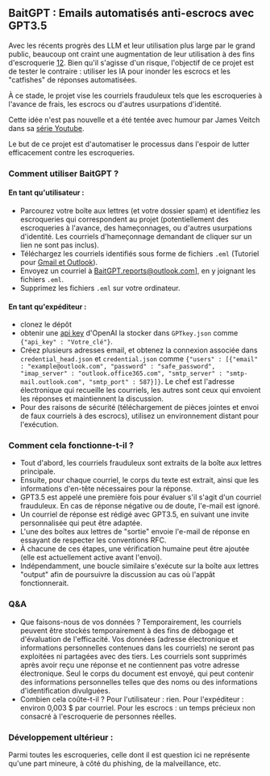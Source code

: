 ## BaitGPT : Emails automatisés anti-escrocs avec GPT3.5

Avec les récents progrès des LLM et leur utilisation plus large par le grand public, beaucoup ont craint une augmentation de leur utilisation à des fins d'escroquerie [1](https://www.mcafee.com/blogs/internet-security/chatgpt-a-scammers-newest-tool/)[2](https://medium.com/geekculture/chatgpt-the-new-frontier-of-scamming-and-fraud-6884da6e2ff1). Bien qu'il s'agisse d'un risque, l'objectif de ce projet est de tester le contraire : utiliser les IA pour inonder les escrocs et les "catfishes" de réponses automatisées.

À ce stade, le projet vise les courriels frauduleux tels que les escroqueries à l'avance de frais, les escrocs ou d'autres usurpations d'identité.

Cette idée n'est pas nouvelle et a été tentée avec humour par James Veitch dans sa [série Youtube](https://www.youtube.com/playlist?list=PLjaZD_N3WCf-SzY9lQqsUNbubksD_KCPT).

Le but de ce projet est d'automatiser le processus dans l'espoir de lutter efficacement contre les escroqueries.

### Comment utiliser BaitGPT ?
#### En tant qu'utilisateur :

- Parcourez votre boîte aux lettres (et votre dossier spam) et identifiez les escroqueries qui correspondent au projet (potentiellement des escroqueries à l'avance, des hameçonnages, ou d'autres usurpations d'identité. Les courriels d'hameçonnage demandant de cliquer sur un lien ne sont pas inclus).
- Téléchargez les courriels identifiés sous forme de fichiers `.eml` (Tutoriel pour [Gmail et Outlook](https://www.codetwo.com/kb/export-email-to-file/#outlook-on-the-web)).
- Envoyez un courriel à [BaitGPT.reports@outlook.com](mailto:BaitGPT.reports@outlook.com?subject=[GitHub]%20Scams%20report)], en y joignant les fichiers `.eml`.
- Supprimez les fichiers `.eml` sur votre ordinateur.

#### En tant qu'expéditeur :
- clonez le dépôt
- obtenir une [api key](https://platform.openai.com/account/api-keys) d'OpenAI la stocker dans `GPTkey.json` comme `{"api_key" : "Votre_clé"}`.
- Créez plusieurs adresses email, et obtenez la connexion associée dans `credential_head.json` et `credential.json` comme `{"users" : [{"email" : "example@outlook.com", "password" : "safe_password", "imap_server" : "outlook.office365.com", "smtp_server" : "smtp-mail.outlook.com", "smtp_port" : 587}]}`. Le chef est l'adresse électronique qui recueille les courriels, les autres sont ceux qui envoient les réponses et maintiennent la discussion.
- Pour des raisons de sécurité (téléchargement de pièces jointes et envoi de faux courriels à des escrocs), utilisez un environnement distant pour l'exécution.

### Comment cela fonctionne-t-il ?
- Tout d'abord, les courriels frauduleux sont extraits de la boîte aux lettres principale.
- Ensuite, pour chaque courriel, le corps du texte est extrait, ainsi que les informations d'en-tête nécessaires pour la réponse.
- GPT3.5 est appelé une première fois pour évaluer s'il s'agit d'un courriel frauduleux. En cas de réponse négative ou de doute, l'e-mail est ignoré.
- Un courriel de réponse est rédigé avec GPT3.5, en suivant une invite personnalisée qui peut être adaptée.
- L'une des boîtes aux lettres de "sortie" envoie l'e-mail de réponse en essayant de respecter les conventions RFC.
- À chacune de ces étapes, une vérification humaine peut être ajoutée (elle est actuellement active avant l'envoi).
- Indépendamment, une boucle similaire s'exécute sur la boîte aux lettres "output" afin de poursuivre la discussion au cas où l'appât fonctionnerait.

### Q&A
- Que faisons-nous de vos données ?
Temporairement, les courriels peuvent être stockés temporairement à des fins de débogage et d'évaluation de l'efficacité.
Vos données (adresse électronique et informations personnelles contenues dans les courriels) ne seront pas exploitées ni partagées avec des tiers.
Les courriels sont supprimés après avoir reçu une réponse et ne contiennent pas votre adresse électronique. Seul le corps du document est envoyé, qui peut contenir des informations personnelles telles que des noms ou des informations d'identification divulguées.
- Combien cela coûte-t-il ?
Pour l'utilisateur : rien. Pour l'expéditeur : environ 0,003 $ par courriel. Pour les escrocs : un temps précieux non consacré à l'escroquerie de personnes réelles.
### Développement ultérieur :
Parmi toutes les escroqueries, celle dont il est question ici ne représente qu'une part mineure, à côté du phishing, de la malveillance, etc.
